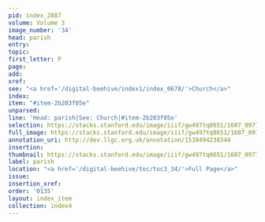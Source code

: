 ```yaml
---
pid: index_2887
volume: Volume 3
image_number: '34'
head: parish
entry:
topic:
first_letter: P
page:
add:
xref:
see: "<a href='/digital-beehive/index1/index_0678/'>Church</a>"
index:
item: "#item-2b203f05e"
unparsed:
line: 'Head: parish|See: Church|#item-2b203f05e'
selection: https://stacks.stanford.edu/image/iiif/gw497tq8651/1607_0977/1122,1887,689,175/full/0/default.jpg
full_image: https://stacks.stanford.edu/image/iiif/gw497tq8651/1607_0977/full/full/0/default.jpg
annotation_uri: http://dev.llgc.org.uk/annotation/1538494238344
insertion:
thumbnail: https://stacks.stanford.edu/image/iiif/gw497tq8651/1607_0977/1122,1887,689,175/150,/0/default.jpg
label: parish
location: "<a href='/digital-beehive/toc/toc3_34/'>Full Page</a>"
issue:
insertion_xref:
order: '0135'
layout: index_item
collection: index4
---
```

